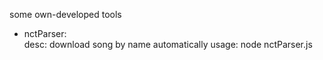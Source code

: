 some own-developed tools

+ nctParser: <br>
desc: download song by name automatically
usage: node nctParser.js <ten bai hat>
